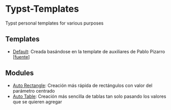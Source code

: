 # Typst-Templates
Typst personal templates for various purposes

## Templates

- [Default](template.typ): Creada basándose en la template de auxiliares de Pablo Pizarro [[fuente](https://latex.ppizarror.com/auxiliares)]

## Modules

- [Auto Rectangle](modules/auto_rect.typ): Creación más rápida de rectángulos con valor del parámetro centrado
- [Auto Table](modules/auto_table.typ): Creación más sencilla de tablas tan solo pasando los valores que se quieren agregar
